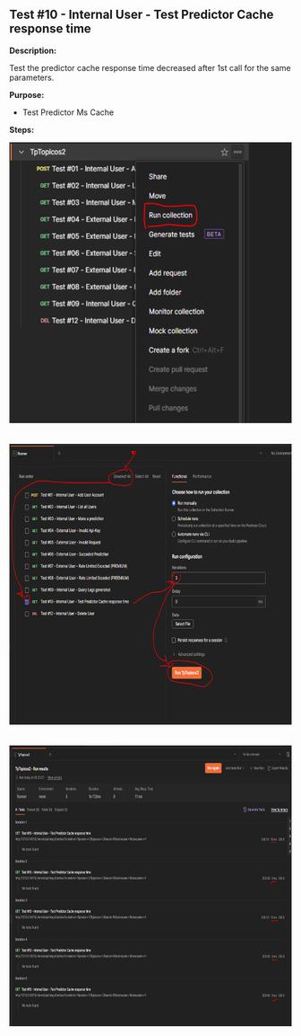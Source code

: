 ## Test #10 - Internal User - Test Predictor Cache response time

**Description:**

Test the predictor cache response time decreased after 1st call for the same parameters.

**Purpose:**

- Test Predictor Ms Cache

**Steps:**

<img height="500" src="./images/Test_10_0.PNG">
<br><br><br>
<img height="500" src="./images/Test_10_1.PNG">
<br><br><br>
<img height="500" src="./images/Test_10_2.PNG">
